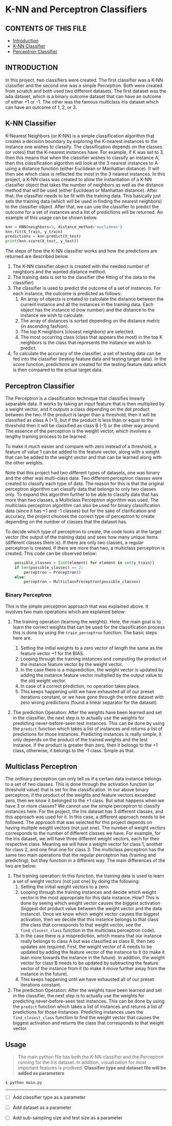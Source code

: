 # K-NN and Perceptron Classifiers

CONTENTS OF THIS FILE
---------------------

 * [Introduction](#intro)
 * [K-NN Classifier](#knn)
 * [Perceptron Classifier](#perceptron)

INTRODUCTION<a name="intro"></a> 
------------
In this project, two classifiers were created. The first classifier was a K-NN classifier and the second one was a simple Perceptron.
Both were created from scratch and both used two different datasets.
The first dataset was the a4a dataset, which is a binary outcome dataset that can have an outcome of either +1 or -1.
The other was the famous multiclass Iris dataset which can have an outcome of 1, 2, or 3.


K-NN Classifier<a name="knn"></a>    
------------
K-Nearest Neighbors (or K-NN) is a simple classification algorithm that creates a decision boundary by exploring the K-nearest instances to the instance one wishes to classify. The classification depends on the classes (or votes) that the K-nearest instances have. For example, if K was set to 3, then this means that when the classifier wishes to classify an instance A, then this classification algorithm will look at the 3 nearest instances to A using a distance function (either Euclidean or Manhattan distance). It will then see which class is reflected the most in the 3 nearest instances.
In this project, a K-NN class was created to allow the instantiation of a K-NN classifier object that takes the number of neighbors as well as the distance method that will be used (either Euclidean or Manhattan distance). After that, the classifier needs to be fit with the training data. This basically just sets the training data (which will be used in finding the nearest neighbors) to the classifier object. After that, we can use the classifier to predict the outcome for a set of instances and a list of predictions will be returned. An example of this usage can be shown below.

```python
knn = KNN(neighbors=5, distance_method='euclidean')
knn.fit(X_train, y_train)
predictions = knn.predict(X_test)
print(knn.score(X_test, y_test))
```

The steps of how the K-NN classifier works and how the predictions are returned are described below.

1. The K-NN classifier object is created with the needed number of neighbors and the wanted distance method.
2. The training data is set to the classifier (the fitting of the data to the classifier)
3. The classifier is used to predict the outcome of a set of instances. For each instance, the outcome is predicted as follows:
    1. An array of objects is created to calculate the distance between the current instance and all the instances in the training data. Each object has the instance id (row number) and the distance to the instance we wish to calculate.
    2. The array of distances is sorted depending on the distance metric (in ascending fashion).
    3. The top K neighbors (closest neighbors) are selected.
    4. The most occurring class (class that appears the most) in the top K neighbors is the class that represents the instance we wish to predict.
4. To calculate the accuracy of the classifier, a set of testing data can be fed into the classifier (testing feature data and testing target data). In the score function, predictions are created for the testing feature data which is then compared to the actual target data.


Perceptron Classifier<a name="perceptron"></a>  
------------
The Perceptron is a classification technique that classifies 
linearly separable data. It works by taking an input feature 
that is then multiplied by a weight vector, and it outputs a 
class depending on the dot product between the two. If the product 
is larger than a threshold, then it will be classified as class A (+1), 
but if the product is less than or equal to the threshold then it 
will be classified as class B (-1) or the other way around. 
The essence of the perceptron is the weight vector, 
which involves a lengthy training process to be learned. 

To make it much easier and compare with zero instead of a threshold, 
a feature of value 1 can be added to the feature vector, 
along with a weight that can be added to the weight vector and 
that can be learned along with the other weights.

Note that this project had two different types of datasets, one was binary and the 
other was multi-class data. Two different perceptron classes were created to 
classify each type of data. The reason for this is 
that the original perceptron algorithm can classify data that 
belongs to only two classes only. To expand this algorithm further 
to be able to classify data that has more than two classes, 
a Multiclass Perceptron algorithm was used. 
The multiclass perceptron algorithm can also 
be used for binary classification data (since it has +1 and -1 classes)
but for the sake of clarification and accuracy, the project 
chooses the correct type of perceptron to create 
depending on the number of classes that the dataset has.

To decide which type of perceptron to create, the code looks 
at the target vector (the output of the training data) 
and sees how many unique items (different classes there is). 
If there are only two classes, a regular perceptron is created. 
If there are more than two, a multiclass perceptron is created. 
This code can be observed below:

```python
    possible_classes = [int(element) for element in set(y_train)]
    if len(possible_classes) == 2:
        perceptron = Preceptron()
    else:
        perceptron = MulticlassPreceptron(possible_classes)
```

### Binary Perceptron

This is the simple perceptron approach that was explained above. It involves two main operations which are explained below:
1. The training operation (learning the weights): Here, the main goal is to learn the correct weights that can be used for the classification process this is done by using the `train_perceptron` function. The basic steps here are.

    1. Setting the initial weights to a zero vector of length the same as the feature vector +1 for the BIAS.
    2. Looping through the training instances and computing the product of the instance feature vector by the weight vector.
    3. In the case there is a misprediction, the weight vector is updated by adding the instance feature vector multiplied by the output value to the old weight vector.
    4. In case of a correct prediction, no operation takes place.
    5. This keeps happening until we have exhausted all of our preset iterations constant, or we have gone through the entire dataset with zero wrong predictions (found a linear separator for the dataset).
2. The prediction Operation: After the weights have been learned and set in the classifier, the next step is to actually use the weights for predicting never-before-seen test instances. This can be done by using the `predict` function which takes a list of instances and returns a list of predictions for those instances. Predicting instances is really simple, it only depends on the product of the trained weights and the test instance. If the product is greater than zero, then it belongs to the +1 class, otherwise, it belongs to the -1 class. Simple as that.


## Multiclass Perceptron

The ordinary perceptron can only tell us if a certain data instance belongs to a set of two classes. This is done through the activation function (or threshold value) that is set for the classification. In our above binary perceptron, if the product of the weights and feature vectors exceeded zero, then we know it belonged to the +1 class. But what happens when we have 3 or more classes? We cannot use the simple perceptron to classify instances here. For the project, the Iris dataset has 3 different classes, and this approach was used for it.
In this case, a different approach needs to be followed. The approach that was selected for this project depends on having multiple weight vectors (not just one). The number of weight vectors corresponds to the number of different classes we have. For example, for the Iris dataset, we will have three different weight vectors, each for their respective class. Meaning we will have a weight vector for class 1, another for class 2, and one final one for class 3. The multiclass perceptron has the same two main operations that the regular perceptron has (training and predicting), but they function in a different way. The main differences of the two are below:
1. The training operation: In this function, the training data is used to learn a set of weight vectors (not just one) by doing the following:
    1. Setting the initial weight vectors to a zero.
    2. Looping through the training instances and decide which weight vector is the most appropriate for this data instance. How? This is done by seeing which weight vector causes the biggest activation (biggest dot product value between the weight vector and the data instance). Once we know which weight vector causes the biggest activation, then we decide that this instance belongs to that class (the class that corresponds to that weight vector, see the ` find_closest_class` function in the multiclass perceptron code).
    3. In the case there is a misprediction, which means that our instance really belongs to class A but was classified as class B, then two updates are required. First, the weight vector of A needs to be updated by adding the feature vector of the instance to it (to make it lean more towards the instance in the future). In addition, the weight vector for class B needs to be updated by subtracting the feature vector of the instance from it (to make it move further away from the instance in the future).
    4. This keeps happening until we have exhausted all of our preset iterations constant.
2. The prediction Operation: After the weights have been learned and set in the classifier, the next step is to actually use the weights for predicting never-before-seen test instances. This can be done by using the `predict` function which takes a list of instances and returns a list of predictions for those instances. Predicting instances uses the ` find_closest_class` function to find the weight vector that causes the biggest activation and returns the class that corresponds to that weight vector.

Usage
------------
>The main python file has both the K-NN classifier and the Perceptron running
> for the Iris dataset. In addition, visualization for most important features
> is prodived. __Classifier type and dataset file will be added as parameters__
```sh
$ python main.py
```
---
- [ ] Add classifier type as a parameter
 
- [ ] Add dataset as a parameter
 
- [ ] Add sub-sampling size and test size as a parameter


